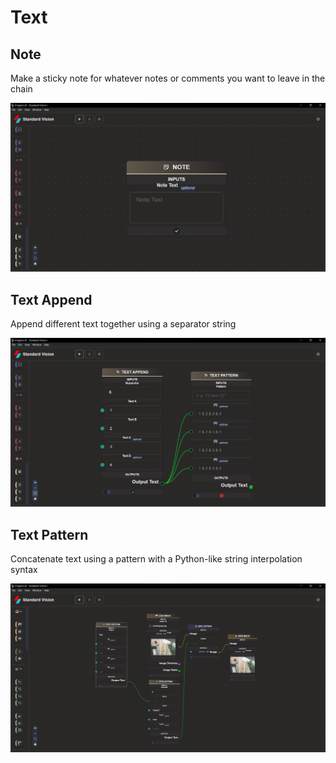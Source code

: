 # **Text**

## Note

Make a sticky note for whatever notes or comments you want to leave in the chain

![logo](_media/Math/Note.png)

## Text Append

Append different text together using a separator string

![logo](_media/Math/Text%20Append.png)

## Text Pattern

Concatenate text using a pattern with a Python-like string interpolation syntax

![logo](_media/Math/Text%20Pattern.png)

